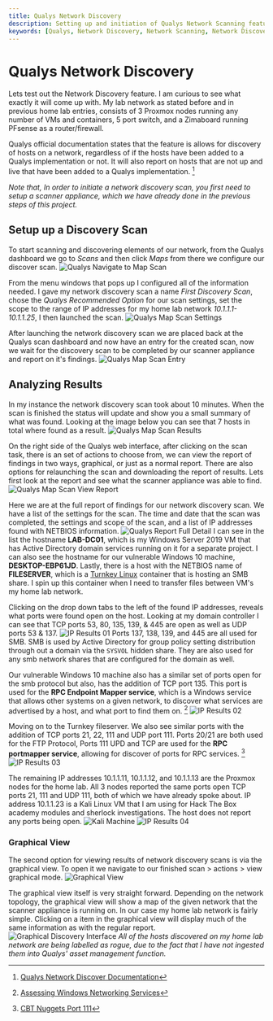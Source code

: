 ```yaml
---
title: Qualys Network Discovery
description: Setting up and initiation of Qualys Network Scanning feature and analysis of results.
keywords: [Qualys, Network Discovery, Network Scanning, Network Discovery, Vulnerability Management]
---
```


# Qualys Network Discovery

Lets test out the Network Discovery feature. I am curious to see what exactly it will come up with. My lab network as stated before and in previous home lab entries, consists of 3 Proxmox nodes running any number of VMs and containers, 5 port switch, and a Zimaboard running PFsense as a router/firewall.

Qualys official documentation states that the feature is allows for discovery of hosts on a network, regardless of if the hosts have been added to a Qualys implementation or not. It will also report on hosts that are not up and live that have been added to a Qualys implementation. [^1]

[^1]: [Qualys Network Discover Documentation](https://pci.qualys.com/static/help/merchant/discovery_scans/discover_your_network.htm)

*Note that, In order to initiate a network discovery scan, you first need to setup a scanner appliance, which we have already done in the previous steps of this project.*

## Setup up a Discovery Scan

To start scanning and discovering elements of our network, from the Qualys dashboard we go to *Scans* and then click *Maps* from there we configure our discover scan.
![Qualys Navigate to Map Scan](img/Qualys%20Net%20Discovery%20-%20NaviMap.png)

From the menu windows that pops up I configured all of the information needed. I gave my network discovery scan a name *First Discovery Scan*, chose the *Qualys Recommended Option* for our scan settings, set the scope to the range of IP addresses for my home lab network *10.1.1.1-10.1.1.25*, I then launched the scan.
![Qualys Map Scan Settings](img/Qualys%20Net%20Discovery%20-%20MapSettings.png)

After launching the network discovery scan we are placed back at the Qualys scan dashboard and now have an entry for the created scan, now we wait for the discovery scan to be completed by our scanner appliance and report on it's findings.
![Qualys Map Scan Entry](img/Qualys%20Net%20Discovery%20-%20MapEntry.png)

## Analyzing Results

In my instance the network discovery scan took about 10 minutes. When the scan is finished the status will update and show you a small summary of what was found. Looking at the image below you can see that 7 hosts in total where found as a result.
![Qualys Map Scan Results](img/Qualys%20Net%20Discovery%20-%20Results%20Initial.png)

On the right side of the Qualys web interface, after clicking on the scan task, there is an set of actions to choose from, we can view the report of findings in two ways, graphical, or just as a normal report. There are also options for relaunching the scan and downloading the report of results. Lets first look at the report and see what the scanner appliance was able to find.
![Qualys Map Scan View Report](img/Qualys%20Net%20Discovery%20-%20ViewReport.png)

Here we are at the full report of findings for our network discovery scan. We have a list of the settings for the scan. The time and date that the scan was completed, the settings and scope of the scan, and a list of IP addresses found with NETBIOS information.
![Qualys Report Full Detail](img/Qualys%20Net%20Discovery%20-%20Report%20Full%20Detail.png)
I can see in the list the hostname **LAB-DC01**, which is my Windows Server 2019 VM that has Active Directory domain services running on it for a separate project. I can also see the hostname for our vulnerable Windows 10 machine, **DESKTOP-EBP61JD**. Lastly, there is a host with the NETBIOS name of **FILESERVER**, which is a [Turnkey Linux](https://www.turnkeylinux.org/) container that is hosting an SMB share. I spin up this container when I need to transfer files between VM's my home lab network.

Clicking on the drop down tabs to the left of the found IP addresses, reveals what ports were found open on the host. Looking at my domain controller I can see that TCP ports 53, 80, 135, 139, & 445 are open as well as UDP ports 53 & 137.
![IP Results 01](img/Qualys%20Net%20Discovery%20-%20101117.png)
Ports 137, 138, 139, and 445 are all used for SMB. SMB is used by Active Directory for group policy setting distribution through out a domain via the `SYSVOL` hidden share. They are also used for any smb network shares that are configured for the domain as well.

Our vulnerable Windows 10 machine also has a similar set of ports open for the smb protocol but also, has the addition of TCP port 135. This port is used for the **RPC Endpoint Mapper service**, which is a Windows service that allows other systems on a given network, to discover what services are advertised by a host, and what port to find them on. [^2]
![IP Results 02](img/Qualys%20Net%20Discovery%20-%20101118.png)
[^2]: [ Assessing Windows Networking Services](https://www.oreilly.com/library/view/network-security-assessment/9780596510305/ch10.html#:~:text=Port%20135%20is%20used%20for,%2C%20naming%2C%20and%20lookup%20functions.)

Moving on to the Turnkey fileserver. We also see similar ports with the addition of TCP ports 21, 22, 111 and UDP port 111.  Ports 20/21 are both used for the FTP Protocol, Ports 111 UPD and TCP are used for the **RPC portmapper service**, allowing for discover of ports for RPC services. [^3]
![IP Results 03](img/Qualys%20Net%20Discovery%20-%20101122.png)
[^3]: [CBT Nuggets Port 111](https://www.cbtnuggets.com/common-ports/what-is-port-111)

The remaining IP addresses 10.1.1.11, 10.1.1.12, and 10.1.1.13 are the Proxmox nodes for the home lab. All 3 nodes reported the same ports open TCP ports 21, 111 and UDP 111, both of which we have already spoke about. IP address 10.1.1.23 is a Kali Linux VM that I am using for Hack The Box academy modules and sherlock investigations. The host does not report any ports being open.
![Kali Machine](img/Qualys%20Net%20Discovery%20-%20kali.png)
![IP Results 04](img/Qualys%20Net%20Discovery%20-%20101123.png)

### Graphical View

The second option for viewing results of network discovery scans is via the graphical view. To  open it we navigate to our finished scan > actions > view graphical mode.
![Graphical View](img/Discovery%20Graphical%20View%20Nav.png)

The graphical view itself is very straight forward. Depending on the network topology, the graphical view will show a map of the given network that the scanner appliance is running on. In our case my home lab network is fairly simple. Clicking on a item in the graphical view will display much of the same information as with the regular report.
![Graphical Discovery Interface](img/Qualys%20Net%20Discovery%20-%20Interface.png)
*All of the hosts discovered on my home lab network are being labelled as rogue, due to the fact that I have not ingested them into Qualys' asset management function.*

